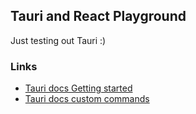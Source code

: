 ## Tauri and React Playground

Just testing out Tauri :)

### Links
- [Tauri docs Getting started](https://tauri.studio/docs/getting-started/beginning-tutorial)
- [Tauri docs custom commands](https://tauri.studio/docs/guides/command)